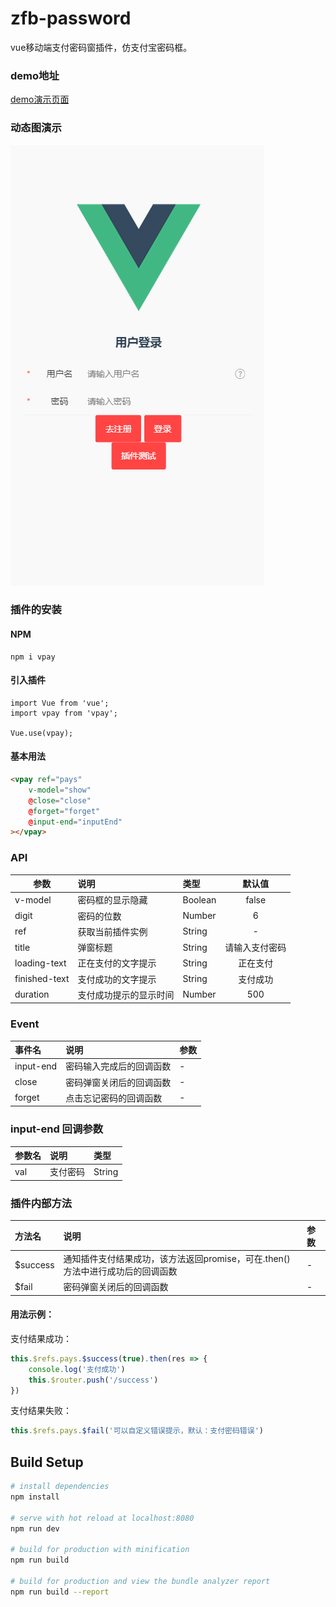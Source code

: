 # zfb-password
vue移动端支付密码窗插件，仿支付宝密码框。

### demo地址
[demo演示页面](https://chinaberg.github.io/vpay/dist/#/, '支付密码弹窗demo演示页面')

### 动态图演示
![支付密码框演示动图](./static/pay.gif)

### 插件的安装
#### NPM 
```
npm i vpay
```
#### 引入插件
```
import Vue from 'vue';
import vpay from 'vpay';

Vue.use(vpay);
```

#### 基本用法  
```html
<vpay ref="pays"
    v-model="show"           
    @close="close"
    @forget="forget"
    @input-end="inputEnd"
></vpay>
```

### API  
| 参数 | 说明 | 类型 | 默认值 |  
| - | :- | :- | :-: |  
| v-model | 密码框的显示隐藏 | Boolean | false | 
| digit | 密码的位数| Number | 6 |
| ref | 获取当前插件实例 | String | - |
| title | 弹窗标题 | String | 请输入支付密码 |
| loading-text | 正在支付的文字提示 | String | 正在支付 |
| finished-text | 支付成功的文字提示 | String | 支付成功 |
| duration | 支付成功提示的显示时间 | Number | 500 |


### Event    

| 事件名 | 说明 | 参数 |  
| :- | :- | :- |
| input-end | 密码输入完成后的回调函数 | - |
| close | 密码弹窗关闭后的回调函数 | - |
| forget | 点击忘记密码的回调函数 | - |

### input-end 回调参数
| 参数名 | 说明 | 类型 |
| - | :- | :- |
| val | 支付密码 | String |

### 插件内部方法  
| 方法名 | 说明 | 参数 |  
| :- | :- | :- |
| $success | 通知插件支付结果成功，该方法返回promise，可在.then()方法中进行成功后的回调函数 | - |
| $fail| 密码弹窗关闭后的回调函数 | - |  

#### 用法示例：  
支付结果成功：  
```javascript
this.$refs.pays.$success(true).then(res => {
    console.log('支付成功')
    this.$router.push('/success')
})
```
支付结果失败：  
```javascript  
this.$refs.pays.$fail('可以自定义错误提示，默认：支付密码错误')  
```  

## Build Setup

``` bash
# install dependencies
npm install

# serve with hot reload at localhost:8080
npm run dev

# build for production with minification
npm run build

# build for production and view the bundle analyzer report
npm run build --report
```
